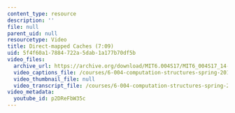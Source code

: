 ```yaml
---
content_type: resource
description: ''
file: null
parent_uid: null
resourcetype: Video
title: Direct-mapped Caches (7:09)
uid: 5f4f60a1-7884-722a-5dab-1a177b70df5b
video_files:
  archive_url: https://archive.org/download/MIT6.004S17/MIT6_004S17_14-02-07_300k.mp4
  video_captions_file: /courses/6-004-computation-structures-spring-2017/329cbb7446db5080934e5cc03db7394b_p2DReFbW35c.vtt
  video_thumbnail_file: null
  video_transcript_file: /courses/6-004-computation-structures-spring-2017/46cb5d6a5871a03327867402a1c197f0_p2DReFbW35c.pdf
video_metadata:
  youtube_id: p2DReFbW35c
---
```

